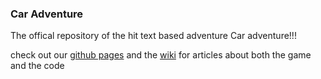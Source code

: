 ### Car Adventure
The offical repository of the hit text based adventure Car adventure!!!

check out our [github pages](http://beniangifford.github.io/car_adventure/) and the [wiki](https://github.com/BenIanGifford/car_adventure/wiki) for articles about both the game and the code
